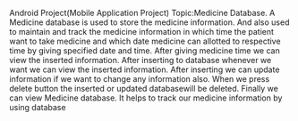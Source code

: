 Android Project(Mobile Application Project)
Topic:Medicine Database.
A Medicine database is used to store the medicine information. And also used to maintain and track the 
medicine information in which time the patient want to take medicine and which date medicine can
allotted to respective time by giving specified date and time.
After giving medicine time we can view the inserted information. After inserting to database whenever 
we want we can view the inserted information. After inserting we can update information if we want to 
change any information also. When we press delete button the inserted or updated databasewill be 
deleted. Finally we can view Medicine database. It helps to track our medicine information by using
database
